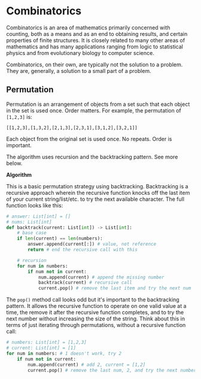 # Combinatorics
Combinatorics is an area of mathematics primarily concerned with counting, both as a means and as an end to obtaining results, and certain properties of finite structures. It is closely related to many other areas of mathematics and has many applications ranging from logic to statistical physics and from evolutionary biology to computer science.

Combinatorics, on their own, are typically not the solution to a problem. They are, generally, a solution to a small part of a problem. 

## Permutation
Permutation is an arrangement of objects from a set such that each object in the set is used once. Order matters. For example, the permutation of `[1,2,3]` is:

`[[1,2,3],[1,3,2],[2,1,3],[2,3,1],[3,1,2],[3,2,1]]`

Each object from the original set is used once. No repeats. Order is important.

The algorithm uses recursion and the backtracking pattern. See more below.

**Algorithm**

This is a basic permutation strategy using backtracking. Backtracking is a recursive approach wherein the recursive function knocks off the last item of your current string/list/etc. to try the next available character. The full function looks like this:

```python
# answer: List[int] = []
# nums: List[int]
def backtrack(current: List[int]) -> List[int]:
    # base case
    if len(current) == len(numbers):
        answer.append(current[:]) # value, not reference
        return # end the recursive call with this

    # recursion
    for num in numbers:
        if num not in current:
            num.append(current) # append the missing number
            backtrack(current) # recursive call
            current.pop() # remove the last item and try the next num
```

The `pop()` method call looks odd but it's important to the backtracking pattern. It allows the recursive function to operate on one valid value at a time, the remove it after the recursive function completes, and to try the next number without increasing the size of the string. Think about this in terms of just iterating through permutations, without a recursive function call:

```python
# numbers: List[int] = [1,2,3]
# current: List[int] = [1]
for num in numbers: # 1 doesn't work, try 2
    if num not in current:
        num.append(current) # add 2, current = [1,2]
        current.pop() # remove the last num, 2, and try the next number, 3
```